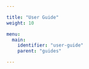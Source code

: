 ```yaml
---

title: "User Guide"
weight: 10

menu:
  main:
    identifier: "user-guide"
    parent: "guides"

---
```



